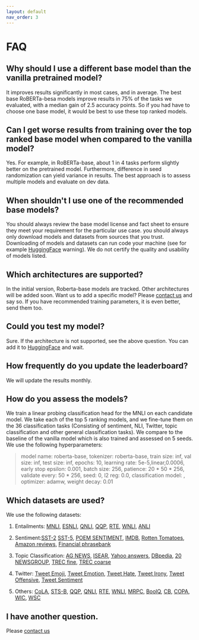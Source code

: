 ```yaml
---
layout: default
nav_order: 3
---
```


# FAQ

## Why should I use a different base model than the vanilla pretrained model?

It improves results significantly in most cases, and in average. The best base RoBERTa-besa models improve results in 75% of the tasks we evaluated, with a median gain of 2.5 accuracy points. So if you had have to choose one base model, it would be best to use these top ranked models.

## Can I get worse results from training over the top ranked base model when compared to the vanilla model?

Yes. For example, in RoBERTa-base, about 1 in 4 tasks perform slightly better on the pretrained model. Furthermore, difference in seed randomization can yield variance in results. The best approach is to assess multiple models and evaluate on dev data. 

## When shouldn't I use one of the recommended base models?

You should always review the base model license and fact sheet to ensure they meet your requirement for the particular 
use case. you should always only  download models and datasets from sources that you trust.  Downloading of models and 
datasets can run code your machine (see for example [HuggingFace](https://huggingface.co/docs/transformers/autoclass_tutorial) warning). 
We do not certify the quality and usability of  models listed.

## Which architectures are supported?

In the initial version, Roberta-base models are tracked. Other architectures will be added soon. Want us to add a specific model? Please [contact us](contact_us.md) and say so. If you have recommended training parameters, it is even better, send them too. 

## Could you test my model?

Sure. If the architecture is not supported, see the above question. You can add it to [HuggingFace](https://huggingface.co/docs/transformers/model_sharing#use-the-pushtohub-function)  and wait.
<!--    Really impatient? You can [contact us](contact_us.md) we don't make any promise.-->


## How frequently do you update the leaderboard?

We will update the results monthly.

## How do you assess the models?

We train a linear probing classification head for the MNLI on each candidate model.  We take each of the top 5 ranking models, and we fine-tune them on the 36 classification tasks (Consisting of sentiment, NLI, Twitter, topic classification and other general classification tasks).   We compare to the baseline of the vanilla model which is also trained and assessed on 5 seeds.
We use the following hyperparameters:
>model name: roberta-base,
tokenizer: roberta-base,
train size: inf,
val size: inf,
test size: inf,
epochs: 10,
learning rate: 5e-5,linear,0.0006,
early stop epsilon: 0.001,
batch size: 256,
patience: 20 * 50 * 256,
validate every: 50 * 256,
seed: 0,
l2 reg: 0.0,
classification model: ,
optimizer: adamw,
weight decay: 0.01

## Which datasets are used?

We use the following datasets:
1. Entailments: [MNLI](https://cims.nyu.edu/~sbowman/multinli/), [ESNLI](https://papers.nips.cc/paper/8163-e-snli-natural-language-inference-with-natural-language-explanations), [QNLI](https://rajpurkar.github.io/SQuAD-explorer/), [QQP](https://www.quora.com/q/quoradata/First-Quora-Dataset-Release-Question-Pairs), [RTE](https://aclweb.org/anthology/W14-3110), [WNLI](https://cs.nyu.edu/faculty/davise/papers/WinogradSchemas/WS.html), [ANLI](https://aclanthology.org/2020.acl-main.441/) 
2. Sentiment:[SST-2](https://nlp.stanford.edu/sentiment/index.html)
[SST-5](https://nlp.stanford.edu/sentiment/index.html),
[POEM SENTIMENT](https://arxiv.org/abs/2011.02686),
[IMDB](https://ai.stanford.edu/~amaas/data/sentiment/),
[Rotten Tomatoes](https://aclanthology.org/P05-1015),
[Amazon reviews](https://jmcauley.ucsd.edu/data/amazon/),
[Financial phrasebank](https://arxiv.org/abs/1307.5336)
3. Topic Classification:
[AG NEWS](http://groups.di.unipi.it/~gulli/AG_corpus_of_news_articles.html),
[ISEAR](https://www.unige.ch/cisa/research/materials-and-online-research/research-material/),
[Yahoo answers](https://proceedings.neurips.cc/paper/2015/file/250cf8b51c773f3f8dc8b4be867a9a02-Paper.pdf),
[DBpedia](https://proceedings.neurips.cc/paper/2015/file/250cf8b51c773f3f8dc8b4be867a9a02-Paper.pdf),
[20 NEWSGROUP](http://qwone.com/~jason/20Newsgroups/),
[TREC fine](https://www.aclweb.org/anthology/C02-1150),
[TREC coarse](https://www.aclweb.org/anthology/H01-1069)
4. Twitter:
[Tweet Emoji](https://aclanthology.org/S18-1003),
[Tweet Emotion](https://aclanthology.org/S18-1001/),
[Tweet Hate](https://aclanthology.org/S19-2007/),
[Tweet Irony](https://aclanthology.org/S18-1005),
[Tweet Offensive](https://aclanthology.org/S19-2010/),
[Tweet Sentiment](https://aclanthology.org/S17-2088)

5. Others:
[CoLA](https://nyu-mll.github.io/CoLA/),
[STS-B](http://www.aclweb.org/anthology/S/S17/S17-2001),
[QQP](https://quoradata.quora.com/First-Quora-Dataset-Release-Question-Pairs),
[QNLI](https://aclanthology.org/W18-5446/),
[RTE](https://aclweb.org/aclwiki/Recognizing_Textual_Entailment),
[WNLI](https://aclanthology.org/W18-5446/),
[MRPC](https://aclanthology.org/I05-5002),
[BoolQ](https://aclanthology.org/N19-1300/),
[CB](https://paperswithcode.com/dataset/ml-cb),
[COPA](https://paperswithcode.com/dataset/copa),
[WIC](https://aclanthology.org/N19-1128/),
[WSC](https://paperswithcode.com/dataset/wsc)

## I have another question.

Please [contact us](contact_us.md)
